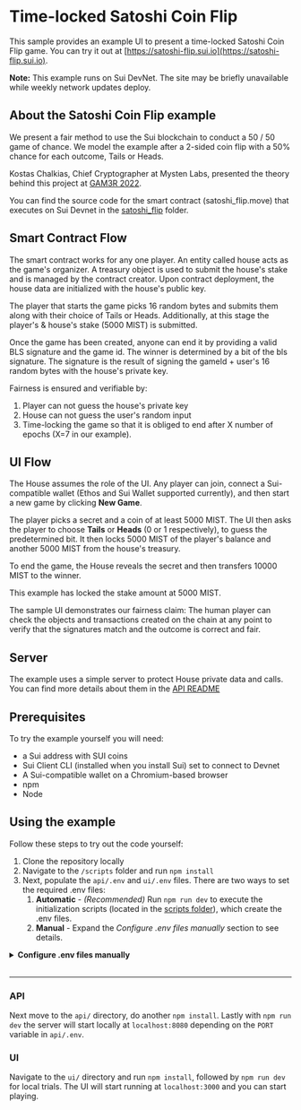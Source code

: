 # Time-locked Satoshi Coin Flip

This sample provides an example UI to present a time-locked Satoshi Coin Flip game. You can try it out at [https://satoshi-flip.sui.io](https://satoshi-flip.sui.io).

**Note:** This example runs on Sui DevNet. The site may be briefly unavailable while weekly network updates deploy.

## About the Satoshi Coin Flip example

We present a fair method to use the Sui blockchain to conduct a 50 / 50 game of chance. We model the example after a 2-sided coin flip with a 50% chance for each outcome, Tails or Heads.

Kostas Chalkias, Chief Cryptographer at Mysten Labs, presented the theory behind this project at [GAM3R 2022](https://gam3r.org/).

You can find the source code for the smart contract (satoshi_flip.move) that executes on Sui Devnet in the [satoshi_flip](satoshi_flip/sources/satoshi_flip.move) folder.

## Smart Contract Flow

The smart contract works for any one player. An entity called house acts as the game's organizer. A treasury object is used to submit the house's stake and is managed by the contract creator. Upon contract deployment, the house data are initialized with the house's public key. 

The player that starts the game picks 16 random bytes and submits them along with their choice of Tails or Heads. Additionally, at this stage the player's & house's stake (5000 MIST) is submitted.

Once the game has been created, anyone can end it by providing a valid BLS signature and the game id. The winner is determined by a bit of the bls signature. The signature is the result of signing the gameId + user's 16 random bytes with the house's private key.

Fairness is ensured and verifiable by:
 1. Player can not guess the house's private key
 1. House can not guess the user's random input
 1. Time-locking the game so that it is obliged to end after X number of epochs (X=7 in our example).

## UI Flow

The House assumes the role of the UI. Any player can join, connect a Sui-compatible wallet (Ethos and Sui Wallet supported currently), and then start a new game by clicking **New Game**.

The player picks a secret and a coin of at least 5000 MIST. The UI then asks the player to choose **Tails** or **Heads** (0 or 1 respectively), to guess the predetermined bit. It then locks 5000 MIST of the player's balance and another 5000 MIST from the house's treasury.

To end the game, the House reveals the secret and then transfers 10000 MIST to the winner.

This example has locked the stake amount at 5000 MIST.

The sample UI demonstrates our fairness claim: The human player can check the objects and transactions created on the chain at any point to verify that the signatures match and the outcome is correct and fair.

## Server

The example uses a simple server to protect House private data and calls. You can find more details about them in the [API README](api)

## Prerequisites

To try the example yourself you will need:
 - a Sui address with SUI coins
 - Sui Client CLI (installed when you install Sui) set to connect to Devnet
 - A Sui-compatible wallet on a Chromium-based browser
 - npm
 - Node

## Using the example

Follow these steps to try out the code yourself:
 1. Clone the repository locally
 1. Navigate to the `/scripts` folder and run `npm install`
 1. Next, populate the `api/.env` and `ui/.env` files. There are two ways to set the required .env files:
    1. **Automatic** - *(Recommended)* Run `npm run dev` to execute the initialization scripts (located in the [scripts folder](scripts/dev)), which create the .env files.
    1. **Manual** - Expand the *Configure .env files manually* section to see details.

<details>
<summary> <b>Configure .env files manually</b> </summary>
Navigate to the `/api` folder and edit (or create) the `api/.env` file. Set values for the following settings as appropriate for your environment:

```
PORT=8080
TRUSTED_ORIGINS=["http://localhost:3000"]
BANKER_ADDRESS=<Your Sui address. If you leave this empty, the setEnv.js script executes when you run the API or start the UI>
PACKAGE_ADDRESS=<the address of the satoshi_flip package on the Sui network you use or leave empty, the setEnv.js script runs on api and ui launch>
PRIVATE_KEY=<the private key coresponding to the active address in a [byte array] or leave empty since the setEnv.js script runs on api and ui launch>
HOUSE_DATA=<house data object id that is created upon contract initialization>
```

The script sets the first `ED25519` address you own as the active-address, and publishes the contract on the active network (which must be Devnet for this example). It also initializes the smart contract

### Smart contract (custom set up)

You can deploy the smart contract yourself. If you skipped using the setEnv.js script, navigate the the /satoshi_flip/sources folder that contains the satoshi_flip.move smart contract, and then run the following command:
```sh
sui publish --gas-budget 5000
``` 

Get the package ID returned, and include it in the `api/.env` and `ui/.env` files. Store the HouseCap object id. Check the templates for the appropriate variable naming.

Then call the initialize_house_data method to initialize the house's public key and the balance of the treasury. Include the house_data object in the apis .env file.

</details><br/>

---
### API
Next move to the `api/` directory, do another `npm install`.
Lastly with `npm run dev` the server will start locally at `localhost:8080` depending on the `PORT` variable in `api/.env`.

### UI
Navigate to the `ui/` directory and run `npm install`, followed by `npm run dev` for local trials. The UI will start running at `localhost:3000` and you can start playing.
